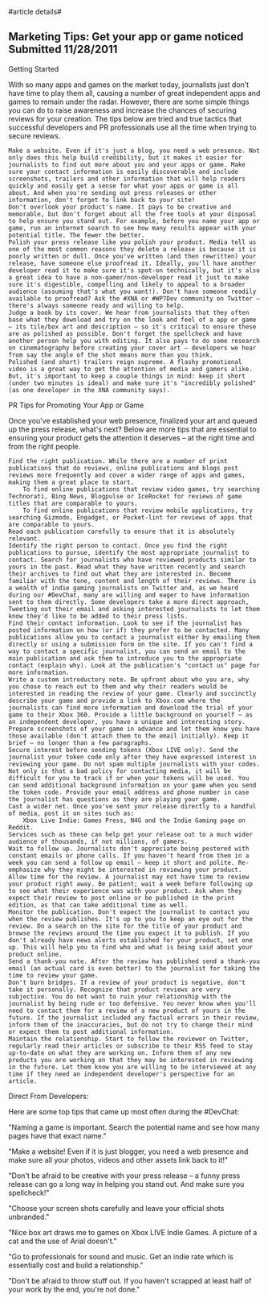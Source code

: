#article details#

Marketing Tips: Get your app or game noticed
Submitted
11/28/2011
---

Getting Started

With so many apps and games on the market today, journalists just don’t have time to play them all, causing a number of great independent apps and games to remain under the radar. However, there are some simple things you can do to raise awareness and increase the chances of securing reviews for your creation. The tips below are tried and true tactics that successful developers and PR professionals use all the time when trying to secure reviews.

    Make a website. Even if it's just a blog, you need a web presence. Not only does this help build credibility, but it makes it easier for journalists to find out more about you and your apps or game. Make sure your contact information is easily discoverable and include screenshots, trailers and other information that will help readers quickly and easily get a sense for what your apps or game is all about. And when you're sending out press releases or other information, don't forget to link back to your site!
    Don't overlook your product's name. It pays to be creative and memorable, but don't forget about all the free tools at your disposal to help ensure you stand out. For example, before you name your app or game, run an internet search to see how many results appear with your potential title. The fewer the better.
    Polish your press release like you polish your product. Media tell us one of the most common reasons they delete a release is because it is poorly written or dull. Once you've written (and then rewritten) your release, have someone else proofread it. Ideally, you'll have another developer read it to make sure it's spot-on technically, but it's also a great idea to have a non-gamer/non-developer read it just to make sure it's digestible, compelling and likely to appeal to a broader audience (assuming that's what you want!). Don't have someone readily available to proofread? Ask the #XNA or #WP7Dev community on Twitter – there's always someone ready and willing to help.
    Judge a book by its cover. We hear from journalists that they often base what they download and try on the look and feel of a app or game — its tile/box art and description — so it's critical to ensure these are as polished as possible. Don't forget the spellcheck and have another person help you with editing. It also pays to do some research on cinematography before creating your cover art – developers we hear from say the angle of the shot means more than you think.
    Polished (and short) trailers reign supreme. A flashy promotional video is a great way to get the attention of media and gamers alike. But, it's important to keep a couple things in mind: keep it short (under two minutes is ideal) and make sure it's "incredibly polished" (as one developer in the XNA community says).

PR Tips for Promoting Your App or Game

Once you've established your web presence, finalized your art and queued up the press release, what's next? Below are more tips that are essential to ensuring your product gets the attention it deserves – at the right time and from the right people.

    Find the right publication. While there are a number of print publications that do reviews, online publications and blogs post reviews more frequently and cover a wider range of apps and games, making them a great place to start.
        To find online publications that review video games, try searching Technorati, Bing News, Blogpulse or IceRocket for reviews of game titles that are comparable to yours.
        To find online publications that review mobile applications, try searching Gizmodo, Engadget, or Pocket-lint for reviews of apps that are comparable to yours.
    Read each publication carefully to ensure that it is absolutely relevant.
    Identify the right person to contact. Once you find the right publications to pursue, identify the most appropriate journalist to contact. Search for journalists who have reviewed products similar to yours in the past. Read what they have written recently and search their archives to find out what they are interested in. Become familiar with the tone, content and length of their reviews. There is a wealth of indie gaming journalists on Twitter and, as we heard during our #DevChat, many are willing and eager to have information sent to them directly. Some developers take a more direct approach, Tweeting out their email and asking interested journalists to let them know they'd like to be added to their press lists.
    Find their contact information. Look to see if the journalist has posted information on how (or if) they prefer to be contacted. Many publications allow you to contact a journalist either by emailing them directly or using a submission form on the site. If you can't find a way to contact a specific journalist, you can send an email to the main publication and ask them to introduce you to the appropriate contact (explain why). Look at the publication's "contact us" page for more information.
    Write a custom introductory note. Be upfront about who you are, why you chose to reach out to them and why their readers would be interested in reading the review of your game. Clearly and succinctly describe your game and provide a link to Xbox.com where the journalists can find more information and download the trial of your game to their Xbox 360. Provide a little background on yourself – as an independent developer, you have a unique and interesting story. Prepare screenshots of your game in advance and let them know you have those available (don't attach them to the email initially). Keep it brief – no longer than a few paragraphs.
    Secure interest before sending tokens (Xbox LIVE only). Send the journalist your token code only after they have expressed interest in reviewing your game. Do not spam multiple journalists with your codes. Not only is that a bad policy for contacting media, it will be difficult for you to track if or when your tokens will be used. You can send additional background information on your game when you send the token code. Provide your email address and phone number in case the journalist has questions as they are playing your game.
    Cast a wider net. Once you've sent your release directly to a handful of media, post it on sites such as:
        Xbox Live Indie: Games Press, N4G and the Indie Gaming page on Reddit.
    Services such as these can help get your release out to a much wider audience of thousands, if not millions, of gamers.
    Wait to follow up. Journalists don't appreciate being pestered with constant emails or phone calls. If you haven't heard from them in a week you can send a follow up email – keep it short and polite. Re-emphasize why they might be interested in reviewing your product.
    Allow time for the review. A journalist may not have time to review your product right away. Be patient; wait a week before following up to see what their experience was with your product. Ask when they expect their review to post online or be published in the print edition, as that can take additional time as well.
    Monitor the publication. Don't expect the journalist to contact you when the review publishes. It's up to you to keep an eye out for the review. Do a search on the site for the title of your product and browse the reviews around the time you expect it to publish. If you don't already have news alerts established for your product, set one up. This will help you to find who and what is being said about your product online.
    Send a thank-you note. After the review has published send a thank-you email (an actual card is even better) to the journalist for taking the time to review your game.
    Don't burn bridges. If a review of your product is negative, don't take it personally. Recognize that product reviews are very subjective. You do not want to ruin your relationship with the journalist by being rude or too defensive. You never know when you'll need to contact them for a review of a new product of yours in the future. If the journalist included any factual errors in their review, inform them of the inaccuracies, but do not try to change their mind or expect them to post additional information.
    Maintain the relationship. Start to follow the reviewer on Twitter, regularly read their articles or subscribe to their RSS feed to stay up-to-date on what they are working on. Inform them of any new products you are working on that they may be interested in reviewing in the future. Let them know you are willing to be interviewed at any time if they need an independent developer's perspective for an article.

Direct From Developers:

Here are some top tips that came up most often during the #DevChat:

"Naming a game is important. Search the potential name and see how many pages have that exact name."

"Make a website! Even if it is just blogger, you need a web presence and make sure all your photos, videos and other assets link back to it!"

"Don't be afraid to be creative with your press release – a funny press release can go a long way in helping you stand out. And make sure you spellcheck!"

"Choose your screen shots carefully and leave your official shots unbranded."

"Nice box art draws me to games on Xbox LIVE Indie Games. A picture of a cat and the use of Arial doesn't."

"Go to professionals for sound and music. Get an indie rate which is essentially cost and build a relationship."

"Don't be afraid to throw stuff out. If you haven't scrapped at least half of your work by the end, you're not done."

